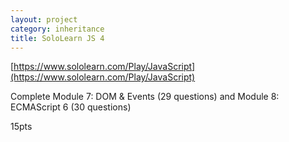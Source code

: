 ```yaml
---
layout: project
category: inheritance
title: SoloLearn JS 4
---
```


[https://www.sololearn.com/Play/JavaScript](https://www.sololearn.com/Play/JavaScript)

Complete Module 7: DOM & Events (29 questions) and  Module 8: ECMAScript 6 (30 questions)

15pts
